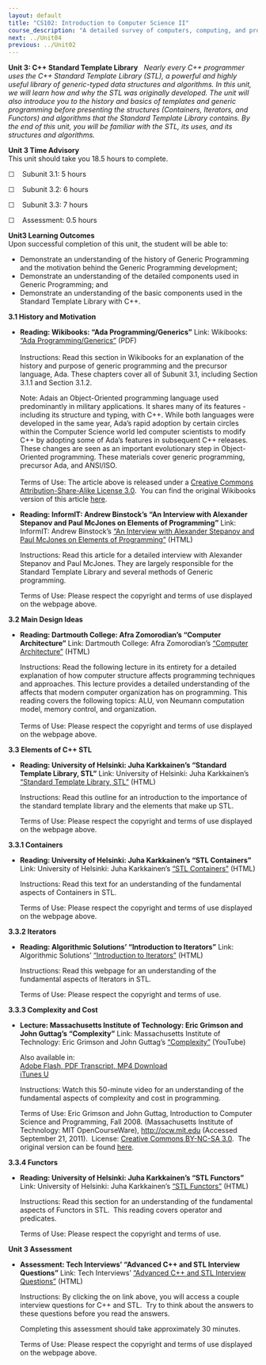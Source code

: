 ```yaml
---
layout: default
title: "CS102: Introduction to Computer Science II"
course_description: "A detailed survey of computers, computing, and programming, with an emphasis on object-oriented programming, and an exploration of different programming languages."
next: ../Unit04
previous: ../Unit02
---
```

**Unit 3: C++ Standard Template Library** <span id="3"></span> 
*Nearly every C++ programmer uses the C++ Standard Template Library
(STL), a powerful and highly useful library of generic-typed data
structures and algorithms. In this unit, we will learn how and why the
STL was originally developed. The unit will also introduce you to the
history and basics of templates and generic programming before
presenting the structures (Containers, Iterators, and Functors) and
algorithms that the Standard Template Library contains. By the end of
this unit, you will be familiar with the STL, its uses, and its
structures and algorithms.*

**Unit 3 Time Advisory**  
This unit should take you 18.5 hours to complete.  
  
 ☐    Subunit 3.1: 5 hours  
  
 ☐    Subunit 3.2: 6 hours  
  
 ☐    Subunit 3.3: 7 hours  
  
 ☐    Assessment: 0.5 hours

**Unit3 Learning Outcomes**  
Upon successful completion of this unit, the student will be able to:
-   Demonstrate an understanding of the history of Generic Programming
    and the motivation behind the Generic Programming development;
-   Demonstrate an understanding of the detailed components used in
    Generic Programming; and
-   Demonstrate an understanding of the basic components used in the
    Standard Template Library with C++.

**3.1 History and Motivation** <span id="3.1"></span> 
-   **Reading: Wikibooks: “Ada Programming/Generics”**
    Link: Wikibooks: [“Ada
    Programming/Generics”](http://www.saylor.org/site/wp-content/uploads/2011/04/Ada-Programming_Generics.pdf)
    (PDF)  
        
     Instructions: Read this section in Wikibooks for an explanation of
    the history and purpose of generic programming and the precursor
    language, Ada. These chapters cover all of Subunit 3.1, including
    Section 3.1.1 and Section 3.1.2.   
      
     Note: Adais an Object-Oriented programming language used
    predominantly in military applications. It shares many of its
    features - including its structure and typing, with C++. While both
    languages were developed in the same year, Ada’s rapid adoption by
    certain circles within the Computer Science world led computer
    scientists to modify C++ by adopting some of Ada’s features in
    subsequent C++ releases. These changes are seen as an important
    evolutionary step in Object-Oriented programming. These materials
    cover generic programming, precursor Ada, and ANSI/ISO.  
        
     Terms of Use: The article above is released under a [Creative
    Commons Attribution-Share-Alike License
    3.0](http://creativecommons.org/licenses/by-sa/3.0/).  You can find
    the original Wikibooks version of this article
    [here](http://en.wikibooks.org/wiki/Ada_Programming/Generics).

-   **Reading: InformIT: Andrew Binstock’s “An Interview with Alexander
    Stepanov and Paul McJones on Elements of Programming”**
    Link: InformIT: Andrew Binstock’s [“An Interview with Alexander
    Stepanov and Paul McJones on Elements of
    Programming”](http://www.informit.com/articles/article.aspx?p=1383185) (HTML)  
      
     Instructions: Read this article for a detailed interview with
    Alexander Stepanov and Paul McJones. They are largely responsible
    for the Standard Template Library and several methods of Generic
    programming.  
      
     Terms of Use: Please respect the copyright and terms of use
    displayed on the webpage above.

**3.2 Main Design Ideas** <span id="3.2"></span> 
-   **Reading: Dartmouth College: Afra Zomorodian’s “Computer
    Architecture”**
    Link: Dartmouth College: Afra Zomorodian’s [“Computer
    Architecture”](http://www.cs.dartmouth.edu/~afra/courses/4/x10/notes/23.php)
    (HTML)  
      
     Instructions: Read the following lecture in its entirety for a
    detailed explanation of how computer structure affects programming
    techniques and approaches. This lecture provides a detailed
    understanding of the affects that modern computer organization has
    on programming. This reading covers the following topics: ALU, von
    Neumann computation model, memory control, and organization.  
        
     Terms of Use: Please respect the copyright and terms of use
    displayed on the webpage above.

**3.3 Elements of C++ STL** <span id="3.3"></span> 
-   **Reading: University of Helsinki: Juha Karkkainen’s “Standard
    Template Library, STL”**
    Link: University of Helsinki: Juha Karkkainen’s [“Standard Template
    Library,
    STL”](http://www.cs.helsinki.fi/u/tpkarkka/alglib/k06/lectures/stl_intro.html)
    (HTML)  
      
     Instructions: Read this outline for an introduction to the
    importance of the standard template library and the elements that
    make up STL.  
      
     Terms of Use: Please respect the copyright and terms of use
    displayed on the webpage above.

**3.3.1 Containers** <span id="3.3.1"></span> 
-   **Reading: University of Helsinki: Juha Karkkainen’s “STL
    Containers”**
    Link: University of Helsinki: Juha Karkkainen’s [“STL
    Containers”](http://www.cs.helsinki.fi/u/tpkarkka/alglib/k06/lectures/containers.html)
    (HTML)  
      
     Instructions: Read this text for an understanding of the
    fundamental aspects of Containers in STL.  
      
     Terms of Use: Please respect the copyright and terms of use
    displayed on the webpage above.

**3.3.2 Iterators** <span id="3.3.2"></span> 
-   **Reading: Algorithmic Solutions’ “Introduction to Iterators”**
    Link: Algorithmic Solutions’ [“Introduction to
    Iterators”](http://www.algorithmic-solutions.info/leda_manual/introduction.html)
    (HTML)  
      
     Instructions: Read this webpage for an understanding of the
    fundamental aspects of Iterators in STL.  
      
     Terms of Use: Please respect the copyright and terms of use.<span
    id="cke_bm_549E" style="display: none;"> </span><span
    id="cke_bm_548E" style="display: none;"> </span><span
    id="cke_bm_547E" style="display: none;"> </span><span
    id="cke_bm_546E" style="display: none;"> </span>

**3.3.3 Complexity and Cost** <span id="3.3.3"></span> 
-   **Lecture: Massachusetts Institute of Technology: Eric Grimson and
    John Guttag’s “Complexity”**
    Link: Massachusetts Institute of Technology: Eric Grimson and John
    Guttag’s [“Complexity”](http://www.youtube.com/watch?v=Mxf5co9dHrw)
    (YouTube)  
      
     Also available in:  
     [Adobe Flash, PDF Transcript, MP4
    Download](http://ocw.mit.edu/courses/electrical-engineering-and-computer-science/6-00-introduction-to-computer-science-and-programming-fall-2008/video-lectures/lecture-8/)  
     [iTunes
    U](http://deimos3.apple.com/WebObjects/Core.woa/Browse/mit.edu.2394447485.02394447490.2370889957?i=1857292917)  
      
     Instructions: Watch this 50-minute video for an understanding of
    the fundamental aspects of complexity and cost in programming.  
      
     Terms of Use: Eric Grimson and John Guttag, Introduction to
    Computer Science and Programming, Fall 2008. (Massachusetts
    Institute of Technology: MIT OpenCourseWare), http://ocw.mit.edu
    (Accessed September 21, 2011).  License: [Creative Commons BY-NC-SA
    3.0](http://creativecommons.org/licenses/by-nc-sa/3.0/us/).  The
    original version can be found
    [here](http://ocw.mit.edu/courses/electrical-engineering-and-computer-science/6-00-introduction-to-computer-science-and-programming-fall-2008/video-lectures/lecture-8).

**3.3.4 Functors** <span id="3.3.4"></span> 
-   **Reading: University of Helsinki: Juha Karkkainen’s “STL
    Functors”**
    Link: University of Helsinki: Juha Karkkainen’s [“STL
    Functors”](http://www.cs.helsinki.fi/u/tpkarkka/alglib/k06/lectures/functors.html)
    (HTML)  
      
     Instructions: Read this section for an understanding of the
    fundamental aspects of Functors in STL.  This reading covers
    operator and predicates.  
      
     Terms of Use: Please respect the copyright and terms of use.

**Unit 3 Assessment** <span id="3.3.5"></span> 
-   **Assessment: Tech Interviews’ “Advanced C++ and STL Interview
    Questions”**
    Link: Tech Interviews’ [“Advanced C++ and STL Interview
    Questions”](http://www.techinterviews.com/advanced-c-and-stl-interview-questions)
    (HTML)  
      
     Instructions: By clicking the on link above, you will access a
    couple interview questions for C++ and STL.  Try to think about the
    answers to these questions before you read the answers.  
      
     Completing this assessment should take approximately 30 minutes.  
      
     Terms of Use: Please respect the copyright and terms of use
    displayed on the webpage above.


